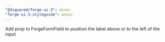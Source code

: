 ```yaml
---
"@3squared/forge-ui-3": minor
"forge-ui-3-styleguide": minor
---
```


Add prop to ForgeFormField to position the label above or to the left of the input
